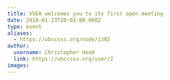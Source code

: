 ```yaml
---
title: VSEA welcomes you to its first open meeting 
date: 2010-01-23T20:03:00.000Z
type: event
aliases:
  - https://ubccsss.org/node/1302
author:
  username: Christopher Head
  link: https://ubccsss.org/user/2
images:
---
```


